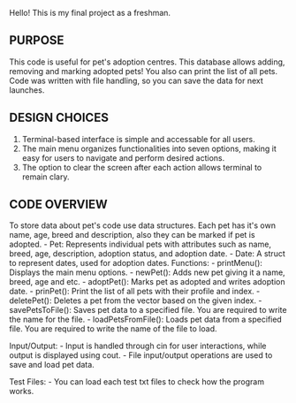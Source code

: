 Hello! This is my final project as a freshman.

## PURPOSE

This code is useful for pet's adoption centres. This database allows adding, removing and marking adopted pets! You also can print the list of all pets. Code was written with file handling, so you can save the data for next launches. 

## DESIGN CHOICES

1. Terminal-based interface is simple and accessable for all users.
2. The main menu organizes functionalities into seven options, making it easy for users to navigate and perform desired actions.
3. The option to clear the screen after each action allows terminal to remain clary.

## CODE OVERVIEW

To store data about pet's code use data structures. Each pet has it's own name, age, breed and description, also they can be marked if pet is adopted. 
    - Pet: Represents individual pets with attributes such as name, breed, age, description, adoption status, and adoption date.
    - Date: A struct to represent dates, used for adoption dates.
Functions:
    - printMenu(): Displays the main menu options.
    - newPet(): Adds new pet giving it a name, breed, age and etc.
    - adoptPet(): Marks pet as adopted and writes adoption date.
    - prinPet(): Print the list of all pets with their profile and index.
    - deletePet(): Deletes a pet from the vector based on the given index.
    - savePetsToFile(): Saves pet data to a specified file. You are required to write the name for the file.
    - loadPetsFromFile(): Loads pet data from a specified file. You are required to write the name of the file to load.

Input/Output:
    - Input is handled through cin for user interactions, while output is displayed using cout.
    - File input/output operations are used to save and load pet data.

Test Files:
    - You can load each test txt files to check how the program works.
